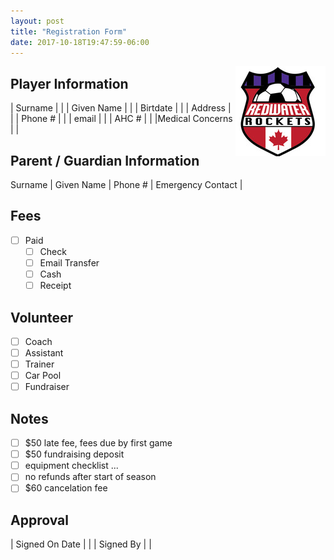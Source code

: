 ```yaml
---
layout: post
title: "Registration Form"
date: 2017-10-18T19:47:59-06:00
---
```

<img align="right" src="/images/rocketslogo_small.jpg" >
<style>

body > main > div > article > div > table > tr {
color : blue;
}

</style>



## Player Information

| Surname | |
| Given Name | |
| Birtdate | |
| Address | |
| Phone # | |
| email | |
| AHC # | |
|Medical Concerns | |

## Parent / Guardian Information

Surname |
Given Name |
Phone # |
Emergency Contact |

## Fees

- [ ] Paid
  - [ ] Check
  - [ ] Email Transfer
  - [ ] Cash
  - [ ] Receipt 

## Volunteer

- [ ] Coach
- [ ] Assistant
- [ ] Trainer
- [ ] Car Pool
- [ ] Fundraiser

## Notes

- [ ] $50 late fee, fees due by first game
- [ ] $50 fundraising deposit
- [ ] equipment checklist ...
- [ ] no refunds after start of season
- [ ] $60 cancelation fee

## Approval

| Signed On Date | |
| Signed By | |



